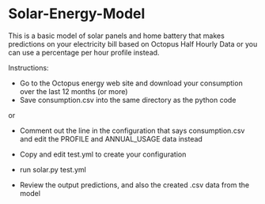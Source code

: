 # Solar-Energy-Model

This is a basic model of solar panels and home battery that makes predictions on your electricity bill based on Octopus Half Hourly Data or you can use a percentage per hour profile instead.

Instructions:

- Go to the Octopus energy web site and download your consumption over the last 12 months (or more)
- Save consumption.csv into the same directory as the python code

or

- Comment out the line in the configuration that says consumption.csv and edit the PROFILE and ANNUAL_USAGE data instead

- Copy and edit test.yml to create your configuration
- run solar.py test.yml
- Review the output predictions, and also the created .csv data from the model

